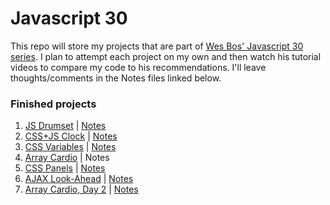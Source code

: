 # Javascript 30

This repo will store my projects that are part of [Wes Bos' Javascript 30 series](https://javascript30.com/). I plan to attempt each project on my own and then watch his tutorial videos to compare my code to his recommendations. I'll leave thoughts/comments in the Notes files linked below.

### Finished projects
1. [JS Drumset](http://codepen.io/dhcodes/pen/rWZOrz) | [Notes](https://github.com/dhcodes/javascript-30/blob/master/1_drumset/comments.md)
2. [CSS+JS Clock](http://codepen.io/dhcodes/pen/QGVZxJ/) | [Notes](https://github.com/dhcodes/javascript-30/blob/master/2_clock/comments.md)
3. [CSS Variables](http://codepen.io/dhcodes/pen/pNQNVZ/) | [Notes](https://github.com/dhcodes/javascript-30/blob/master/3_cssvariable/comments.md)
4. [Array Cardio](http://codepen.io/dhcodes/pen/PbXoQe) | Notes
5. [CSS Panels](http://codepen.io/dhcodes/pen/rWbPNx/) | [Notes](https://github.com/dhcodes/javascript-30/blob/master/5_csspanels/comments.md)
6. [AJAX Look-Ahead](http://codepen.io/dhcodes/pen/WoVdro) | [Notes](https://github.com/dhcodes/javascript-30/blob/master/6_ajaxlook/comments.md)
7. [Array Cardio, Day 2](http://codepen.io/dhcodes/pen/vgBOgy) | [Notes](https://github.com/dhcodes/javascript-30/blob/master/7_arraycardio2/comments.md)
